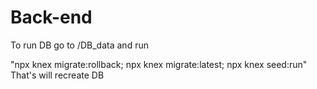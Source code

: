 # Back-end

To run DB go to /DB_data and run 

"npx knex migrate:rollback; npx knex migrate:latest; npx knex seed:run" That's will recreate DB
